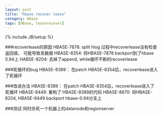 ```yaml
---
layout: post
title: "hbase recover lease"
category: HBase 
tags: [HBase, leaserecover]
---
```

{% include JB/setup %}

###recoverlease的原因
HBASE-7878: split hlog 过程中recoverlease没有检查返回值， 可能导致丢数据
HBASE-8354: 将HBASE-7878 backport到了hbase 0.94上
HABSE-8204: 去掉了append, while循环不断的recoverlease

###死循环的bug
HBASE-8389： 在patch HBASE-8354后，recoverlease进入了死循环

###改进办法
HBASE-8389： 在patch HBASE-8354后，recoverlease进入了死循环
HBASE-8449: 重构了 HBASE-8389的代码
HBASE-8670: 将HBASE-8204, HBASE-8449 backport hbase-0.94分支上

###测试
同时杀死一个机器上的datanode和regionserver
